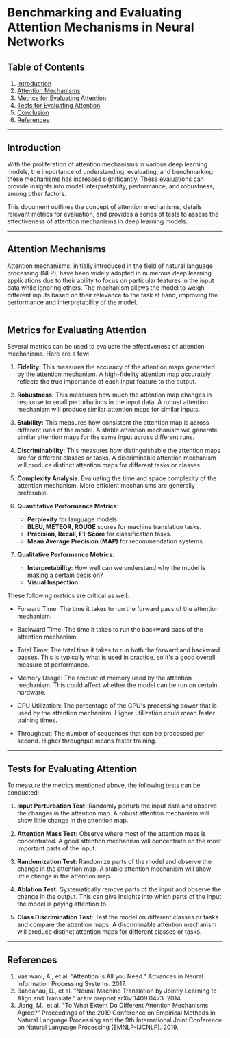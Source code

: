 # Benchmarking and Evaluating Attention Mechanisms in Neural Networks

## Table of Contents
1. [Introduction](#introduction)
2. [Attention Mechanisms](#attention-mechanisms)
3. [Metrics for Evaluating Attention](#metrics)
4. [Tests for Evaluating Attention](#tests)
5. [Conclusion](#conclusion)
6. [References](#references)

---

## Introduction 

With the proliferation of attention mechanisms in various deep learning models, the importance of understanding, evaluating, and benchmarking these mechanisms has increased significantly. These evaluations can provide insights into model interpretability, performance, and robustness, among other factors. 

This document outlines the concept of attention mechanisms, details relevant metrics for evaluation, and provides a series of tests to assess the effectiveness of attention mechanisms in deep learning models.

---

## Attention Mechanisms 

Attention mechanisms, initially introduced in the field of natural language processing (NLP), have been widely adopted in numerous deep learning applications due to their ability to focus on particular features in the input data while ignoring others. The mechanism allows the model to weigh different inputs based on their relevance to the task at hand, improving the performance and interpretability of the model.

---

## Metrics for Evaluating Attention 

Several metrics can be used to evaluate the effectiveness of attention mechanisms. Here are a few:

1. **Fidelity:** This measures the accuracy of the attention maps generated by the attention mechanism. A high-fidelity attention map accurately reflects the true importance of each input feature to the output.

2. **Robustness:** This measures how much the attention map changes in response to small perturbations in the input data. A robust attention mechanism will produce similar attention maps for similar inputs.

3. **Stability:** This measures how consistent the attention map is across different runs of the model. A stable attention mechanism will generate similar attention maps for the same input across different runs.

4. **Discriminability:** This measures how distinguishable the attention maps are for different classes or tasks. A discriminable attention mechanism will produce distinct attention maps for different tasks or classes.

5. **Complexity Analysis**: Evaluating the time and space complexity of the attention mechanism. More efficient mechanisms are generally preferable.

6. **Quantitative Performance Metrics**:
   - **Perplexity** for language models.
   - **BLEU, METEOR, ROUGE** scores for machine translation tasks.
   - **Precision, Recall, F1-Score** for classification tasks.
   - **Mean Average Precision (MAP)** for recommendation systems.
   
7. **Qualitative Performance Metrics**:
   - **Interpretability**: How well can we understand why the model is making a certain decision?
   - **Visual Inspection**: 



These following metrics are critical as well:

* Forward Time: The time it takes to run the forward pass of the attention mechanism.

* Backward Time: The time it takes to run the backward pass of the attention mechanism.

* Total Time: The total time it takes to run both the forward and backward passes. This is typically what is used in practice, so it's a good overall measure of performance.

* Memory Usage: The amount of memory used by the attention mechanism. This could affect whether the model can be run on certain hardware.

* GPU Utilization: The percentage of the GPU's processing power that is used by the attention mechanism. Higher utilization could mean faster training times.

* Throughput: The number of sequences that can be processed per second. Higher throughput means faster training.
---

## Tests for Evaluating Attention 

To measure the metrics mentioned above, the following tests can be conducted:

1. **Input Perturbation Test:** Randomly perturb the input data and observe the changes in the attention map. A robust attention mechanism will show little change in the attention map.

2. **Attention Mass Test:** Observe where most of the attention mass is concentrated. A good attention mechanism will concentrate on the most important parts of the input.

3. **Randomization Test:** Randomize parts of the model and observe the change in the attention map. A stable attention mechanism will show little change in the attention map.

4. **Ablation Test:** Systematically remove parts of the input and observe the change in the output. This can give insights into which parts of the input the model is paying attention to.

5. **Class Discrimination Test:** Test the model on different classes or tasks and compare the attention maps. A discriminable attention mechanism will produce distinct attention maps for different classes or tasks.


---

## References

1. Vas wani, A., et al. "Attention is All you Need." Advances in Neural Information Processing Systems. 2017.
2. Bahdanau, D., et al. "Neural Machine Translation by Jointly Learning to Align and Translate." arXiv preprint arXiv:1409.0473. 2014.
3. Jiang, M., et al. "To What Extent Do Different Attention Mechanisms Agree?" Proceedings of the 2019 Conference on Empirical Methods in Natural Language Processing and the 9th International Joint Conference on Natural Language Processing (EMNLP-IJCNLP). 2019.
